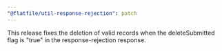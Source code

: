 ```yaml
---
"@flatfile/util-response-rejection": patch
---
```


This release fixes the deletion of valid records when the deleteSubmitted flag is "true" in the response-rejection response.
